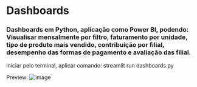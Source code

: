 # Dashboards
<h3>Dashboards em Python, aplicação como Power BI, podendo: Visualisar mensalmente por filtro, faturamento por unidade, tipo de produto mais vendido, contribuição por filial, desempenho das formas de pagamento e avaliação das filial. </h3>

iniciar pelo terminal, aplicar comando: streamlit run dashboards.py

Preview:
![image](https://github.com/miguelfermo/Dashboards/assets/138122016/72935640-85ee-421e-93b7-66b38d15e360)
